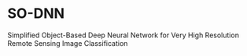 # SO-DNN
Simplified Object-Based Deep Neural Network for Very High Resolution Remote Sensing Image Classification
